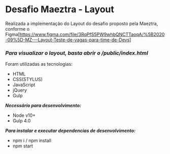 # Desafio Maeztra - Layout

Realizada a implementação do Layout do desafio proposto pela Maeztra, conforme o Figma[https://www.figma.com/file/3RqPfS5PW9whbQNCTTaoqA/%5B2020-09%5D-MZ---Layout-Teste-de-vagas-para-time-de-Devs]

### ***Para visualizar o layout, basta abrir o /public/index.html***

Foram utilizadas as tecnologias:
- HTML
- CSS(STYLUS)
- JavaScript
- jQuery
- Gulp

***Necessário para desenvolvimento:***
- Node v10+
- Gulp 4.0

***Para instalar e executar dependencias de desenvolvimento:***
- npm i / npm install
- npm start
